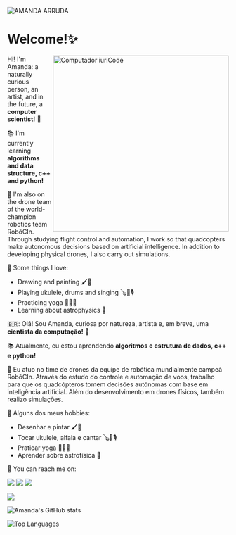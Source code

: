 ![AMANDA ARRUDA](https://user-images.githubusercontent.com/66084295/172268866-9bf655f9-4764-4c65-b153-a660156e09ad.png)
# **Welcome!✨**

<img src="https://raw.githubusercontent.com/MicaelliMedeiros/micaellimedeiros/master/image/computer-illustration.png" min-width="400px" max-width="400px" width="400px" align="right" alt="Computador iuriCode">
 
  Hi! I'm Amanda: a naturally curious person, an artist, and in the future, a **computer scientist!** 🎇
  
  📚 I'm currently learning **algorithms and data structure, c++ and python!**

  🚀 I'm also on the drone team of the world-champion robotics team RobôCIn. Through studying flight control and automation, I work so that quadcopters make autonomous decisions based on artificial intelligence. In addition to developing physical drones, I also carry out simulations.

  🪷 Some things I love:
  - Drawing and painting 🖌️🎨
  - Playing ukulele, drums and singing 🪕🥁🎙️
  - Practicing yoga 🧘🏻‍♀️
  - Learning about astrophysics 🌌
  
  🇧🇷:   Olá! Sou Amanda, curiosa por natureza, artista e, em breve, uma **cientista da computação!** 🎇
  
  📚 Atualmente, eu estou aprendendo **algoritmos e estrutura de dados, c++ e python!**

  🚀 Eu atuo no time de drones da equipe de robótica mundialmente campeã RobôCIn. Através do estudo do controle e automação de voos, trabalho para que os quadcópteros tomem decisões autônomas com base em inteligência artificial. Além do desenvolvimento em drones físicos, também realizo simulações.

  🪷 Alguns dos meus hobbies:
  - Desenhar e pintar 🖌️🎨
  - Tocar ukulele, alfaia e cantar 🪕🥁🎙️
  - Praticar yoga 🧘🏻‍♀️
  - Aprender sobre astrofísica 🌌  
  
  💌 You can reach me on:


<p align="left">
  <a href="mailto:amandaarrudamelo@gmail.com" alt="Gmail">
  <img src="https://img.shields.io/badge/-Gmail-61169c?style=flat-square&labelColor=61169c&logo=gmail&logoColor=white&link=mailto:amandaarrudamelo@gmail.com" /></a>

  <a href="https://www.linkedin.com/in/amandaarrudamelo/" alt="Linkedin">
  <img src="https://img.shields.io/badge/-Linkedin-61169c?style=flat-square&logo=Linkedin&logoColor=white&link=https://www.linkedin.com/in/amandaarrudamelo/" /></a>

  <a href="https://contate.me/amandaarruda" alt="WhatsApp">
  <img src="https://img.shields.io/badge/-WhatsApp-61169c?style=flat-square&labelColor=61169c&logo=whatsapp&logoColor=white&link=https://contate.me/amandaarruda"/></a>
  
 </p>

![](http://github-profile-summary-cards.vercel.app/api/cards/profile-details?username=amandaarruda&theme=jolly)

![Amanda's GitHub stats](https://github-readme-stats.vercel.app/api?username=amandaarruda&theme=jolly&show_icons=true)

[![Top Languages](https://github-readme-stats.vercel.app/api/top-langs/?username=amandaarruda&layout=donut&theme=jolly)](https://github.com/amandaarruda/github-readme-stats)
